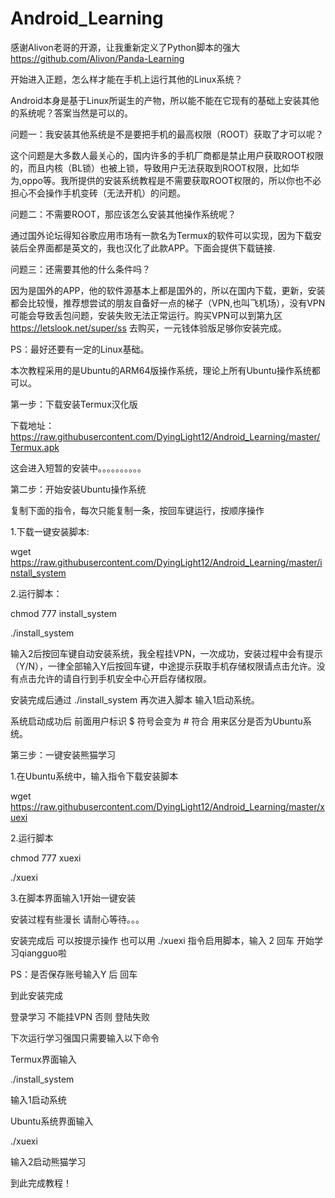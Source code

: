 # Android_Learning
感谢Alivon老哥的开源，让我重新定义了Python脚本的强大
https://github.com/Alivon/Panda-Learning

开始进入正题，怎么样才能在手机上运行其他的Linux系统？

Android本身是基于Linux所诞生的产物，所以能不能在它现有的基础上安装其他的系统呢？答案当然是可以的。

问题一：我安装其他系统是不是要把手机的最高权限（ROOT）获取了才可以呢？

这个问题是大多数人最关心的，国内许多的手机厂商都是禁止用户获取ROOT权限的，而且内核（BL锁）也被上锁，导致用户无法获取到ROOT权限，比如华为,oppo等。我所提供的安装系统教程是不需要获取ROOT权限的，所以你也不必担心不会操作手机变砖（无法开机）的问题。

问题二：不需要ROOT，那应该怎么安装其他操作系统呢？

通过国外论坛得知谷歌应用市场有一款名为Termux的软件可以实现，因为下载安装后全界面都是英文的，我也汉化了此款APP。下面会提供下载链接.

问题三：还需要其他的什么条件吗？

因为是国外的APP，他的软件源基本上都是国外的，所以在国内下载，更新，安装都会比较慢，推荐想尝试的朋友自备好一点的梯子（VPN,也叫飞机场），没有VPN可能会导致丢包问题，安装失败无法正常运行。购买VPN可以到第九区
https://letslook.net/super/ss
去购买，一元钱体验版足够你安装完成。

PS：最好还要有一定的Linux基础。

本次教程采用的是Ubuntu的ARM64版操作系统，理论上所有Ubuntu操作系统都可以。

第一步：下载安装Termux汉化版

下载地址：https://raw.githubusercontent.com/DyingLight12/Android_Learning/master/Termux.apk

这会进入短暂的安装中。。。。。。。。。。

第二步：开始安装Ubuntu操作系统

复制下面的指令，每次只能复制一条，按回车键运行，按顺序操作

1.下载一键安装脚本:

wget https://raw.githubusercontent.com/DyingLight12/Android_Learning/master/install_system

2.运行脚本：

chmod 777 install_system

./install_system

输入2后按回车键自动安装系统，我全程挂VPN，一次成功，安装过程中会有提示（Y/N），一律全部输入Y后按回车键，中途提示获取手机存储权限请点击允许。没有点击允许的请自行到手机安全中心开启存储权限。

安装完成后通过 ./install_system 再次进入脚本  输入1启动系统。

系统启动成功后 前面用户标识  $ 符号会变为 # 符合 用来区分是否为Ubuntu系统。

第三步：一键安装熊猫学习

1.在Ubuntu系统中，输入指令下载安装脚本

wget https://raw.githubusercontent.com/DyingLight12/Android_Learning/master/xuexi

2.运行脚本

chmod 777 xuexi

./xuexi

3.在脚本界面输入1开始一键安装

安装过程有些漫长  请耐心等待。。。

安装完成后 可以按提示操作  也可以用  ./xuexi  指令启用脚本，输入 2 回车  开始学习qiangguo啦

PS：是否保存账号输入Y  后 回车

到此安装完成

登录学习  不能挂VPN  否则 登陆失败

下次运行学习强国只需要输入以下命令

Termux界面输入

./install_system

输入1启动系统

Ubuntu系统界面输入

./xuexi

输入2启动熊猫学习

到此完成教程！
